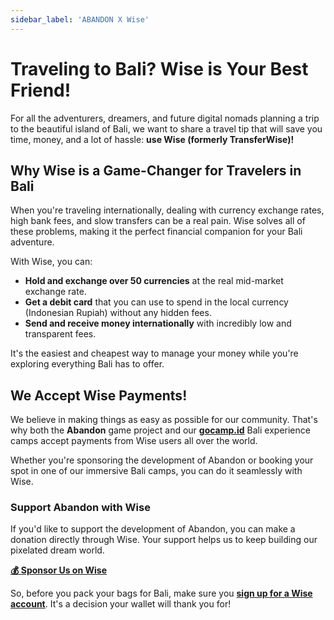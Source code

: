 ```yaml
---
sidebar_label: 'ABANDON X Wise'
---
```


# Traveling to Bali? Wise is Your Best Friend!

For all the adventurers, dreamers, and future digital nomads planning a trip to the beautiful island of Bali, we want to
share a travel tip that will save you time, money, and a lot of hassle: **use Wise (formerly TransferWise)!**

## Why Wise is a Game-Changer for Travelers in Bali

When you're traveling internationally, dealing with currency exchange rates, high bank fees, and slow transfers can be a
real pain. Wise solves all of these problems, making it the perfect financial companion for your Bali adventure.

With Wise, you can:

* **Hold and exchange over 50 currencies** at the real mid-market exchange rate.
* **Get a debit card** that you can use to spend in the local currency (Indonesian Rupiah) without any hidden fees.
* **Send and receive money internationally** with incredibly low and transparent fees.

It's the easiest and cheapest way to manage your money while you're exploring everything Bali has to offer.

## We Accept Wise Payments!

We believe in making things as easy as possible for our community. That's why both the **Abandon** game project and our
**[gocamp.id](https://gocamp.id)** Bali experience camps accept payments from Wise users all over the world.

Whether you're sponsoring the development of Abandon or booking your spot in one of our immersive Bali camps, you can do
it seamlessly with Wise.

### Support Abandon with Wise

If you'd like to support the development of Abandon, you can make a donation directly through Wise. Your support helps
us to keep building our pixelated dream world.

**[💰 Sponsor Us on Wise](https://wise.com/pay/r/HX_AUa_YMpfkfCk)**

So, before you pack your bags for Bali, make sure you **[sign up for a Wise account](https://wise.com/invite/ihpc/yad3)**. It's a
decision your wallet will thank you for!